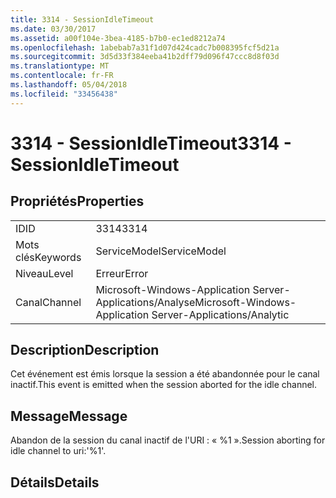 ```yaml
---
title: 3314 - SessionIdleTimeout
ms.date: 03/30/2017
ms.assetid: a00f104e-3bea-4185-b7b0-ec1ed8212a74
ms.openlocfilehash: 1abebab7a31f1d07d424cadc7b008395fcf5d21a
ms.sourcegitcommit: 3d5d33f384eeba41b2dff79d096f47ccc8d8f03d
ms.translationtype: MT
ms.contentlocale: fr-FR
ms.lasthandoff: 05/04/2018
ms.locfileid: "33456438"
---
```

# <a name="3314---sessionidletimeout"></a><span data-ttu-id="8a61f-102">3314 - SessionIdleTimeout</span><span class="sxs-lookup"><span data-stu-id="8a61f-102">3314 - SessionIdleTimeout</span></span>
## <a name="properties"></a><span data-ttu-id="8a61f-103">Propriétés</span><span class="sxs-lookup"><span data-stu-id="8a61f-103">Properties</span></span>  
  
|||  
|-|-|  
|<span data-ttu-id="8a61f-104">ID</span><span class="sxs-lookup"><span data-stu-id="8a61f-104">ID</span></span>|<span data-ttu-id="8a61f-105">3314</span><span class="sxs-lookup"><span data-stu-id="8a61f-105">3314</span></span>|  
|<span data-ttu-id="8a61f-106">Mots clés</span><span class="sxs-lookup"><span data-stu-id="8a61f-106">Keywords</span></span>|<span data-ttu-id="8a61f-107">ServiceModel</span><span class="sxs-lookup"><span data-stu-id="8a61f-107">ServiceModel</span></span>|  
|<span data-ttu-id="8a61f-108">Niveau</span><span class="sxs-lookup"><span data-stu-id="8a61f-108">Level</span></span>|<span data-ttu-id="8a61f-109">Erreur</span><span class="sxs-lookup"><span data-stu-id="8a61f-109">Error</span></span>|  
|<span data-ttu-id="8a61f-110">Canal</span><span class="sxs-lookup"><span data-stu-id="8a61f-110">Channel</span></span>|<span data-ttu-id="8a61f-111">Microsoft-Windows-Application Server-Applications/Analyse</span><span class="sxs-lookup"><span data-stu-id="8a61f-111">Microsoft-Windows-Application Server-Applications/Analytic</span></span>|  
  
## <a name="description"></a><span data-ttu-id="8a61f-112">Description</span><span class="sxs-lookup"><span data-stu-id="8a61f-112">Description</span></span>  
 <span data-ttu-id="8a61f-113">Cet événement est émis lorsque la session a été abandonnée pour le canal inactif.</span><span class="sxs-lookup"><span data-stu-id="8a61f-113">This event is emitted when the session aborted for the idle channel.</span></span>  
  
## <a name="message"></a><span data-ttu-id="8a61f-114">Message</span><span class="sxs-lookup"><span data-stu-id="8a61f-114">Message</span></span>  
 <span data-ttu-id="8a61f-115">Abandon de la session du canal inactif de l'URI : « %1 ».</span><span class="sxs-lookup"><span data-stu-id="8a61f-115">Session aborting for idle channel to uri:'%1'.</span></span>  
  
## <a name="details"></a><span data-ttu-id="8a61f-116">Détails</span><span class="sxs-lookup"><span data-stu-id="8a61f-116">Details</span></span>

